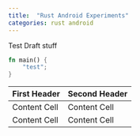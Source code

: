 ```yaml
---
title:  "Rust Android Experiments"
categories: rust android
---
```

Test Draft stuff

```rust
fn main() {
    "test";
}
```

| First Header  | Second Header |
| ------------- | ------------- |
| Content Cell  | Content Cell  |
| Content Cell  | Content Cell  |